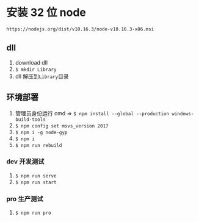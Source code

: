 # 安装 32 位 node

```
https://nodejs.org/dist/v10.16.3/node-v10.16.3-x86.msi
```

## dll

1. download dll
2. `$ mkdir Library`
3. dll 解压到`Library`目录

## 环境部署

1. 管理员身份运行 cmd => `$ npm install --global --production windows-build-tools`
2. `$ npm config set msvs_version 2017`
3. `$ npm i -g node-gyp`
4. `$ npm i`
5. `$ npm run rebuild`

### dev 开发测试

1. `$ npm run serve`
2. `$ npm run start`

### pro 生产测试

1. `$ npm run pro`
